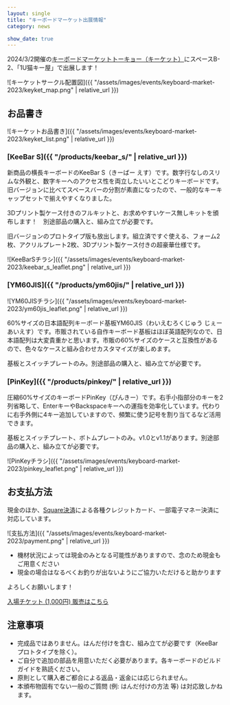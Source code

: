 ```yaml
---
layout: single
title: "キーボードマーケット出展情報"
category: news

show_date: true
---
```


2024/3/2開催の[キーボードマーケットトーキョー（キーケット）](https://keeb-market.jp/)にスペースB-2、「1U猫キー屋」で出展します！

![キーケットサークル配置図]({{ "/assets/images/events/keyboard-market-2023/keyket_map.png" | relative_url }})

## お品書き

![キーケットお品書き]({{ "/assets/images/events/keyboard-market-2023/keyket_list.png" | relative_url }})

### [KeeBar S]({{ "/products/keebar_s/" | relative_url }})

新商品の横長キーボードのKeeBar S（きーばー えす）です。数字行なしのスリムな外観と、数字キーへのアクセス性を両立したいいとこどりキーボードです。旧バージョンに比べてスペースバーの分割が素直になったので、一般的なキーキャップセットで揃えやすくなりました。

3Dプリント製ケース付きのフルキットと、お求めやすいケース無しキットを頒布します！　別途部品の購入と、組み立てが必要です。

旧バージョンのプロトタイプ版も放出します。組立済ですぐ使える、フォーム2枚、アクリルプレート2枚、3Dプリント製ケース付きの超豪華仕様です。

![KeeBarSチラシ]({{ "/assets/images/events/keyboard-market-2023/keebar_s_leaflet.png" | relative_url }})

### [YM60JIS]({{ "/products/ym60jis/" | relative_url }})

![YM60JISチラシ]({{ "/assets/images/events/keyboard-market-2023/ym60jis_leaflet.png" | relative_url }})

60%サイズの日本語配列キーボード基板YM60JIS（わいえむろくじゅう じぇーあいえす）です。市販されている自作キーボード基板はほぼ英語配列なので、日本語配列は大変貴重かと思います。市販の60%サイズのケースと互換性があるので、色々なケースと組み合わせカスタマイズが楽しめます。

基板とスイッチプレートのみ。別途部品の購入と、組み立てが必要です。

### [PinKey]({{ "/products/pinkey/" | relative_url }})

圧縮60%サイズのキーボードPinKey（ぴんきー）です。右手小指部分のキーを2列省略して、EnterキーやBackspaceキーへの運指を効率化しています。代わりに右手外側に4キー追加していますので、頻繁に使う記号を割り当てるなど活用できます。

基板とスイッチプレート、ボトムプレートのみ。v1.0とv1.1があります。別途部品の購入と、組み立てが必要です。

![PinKeyチラシ]({{ "/assets/images/events/keyboard-market-2023/pinkey_leaflet.png" | relative_url }})

## お支払方法

現金のほか、[Square決済](https://squareup.com/jp/ja)による各種クレジットカード、一部電子マネー決済に対応しています。

![支払方法]({{ "/assets/images/events/keyboard-market-2023/payment.png" | relative_url }})

- 機材状況によっては現金のみとなる可能性がありますので、念のため現金もご用意ください
- 現金の場合はなるべくお釣りが出ないようにご協力いただけると助かります

よろしくお願いします！

[入場チケット (1,000円) 販売はこちら](https://t.livepocket.jp/e/gbmvf)

## 注意事項

- 完成品ではありません。はんだ付けを含む、組み立てが必要です（KeeBar プロトタイプを除く）。
- ご自分で追加の部品を用意いただく必要があります。各キーボードのビルドガイドを熟読ください。
- 原則として購入者ご都合による返品・返金には応じられません。
- 本頒布物固有でない一般のご質問 (例: はんだ付けの方法 等) は対応致しかねます。
